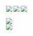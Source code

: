 ![](https://badgen.net/badge/Designer/GONGYE%20Heyu/blue)
![](https://badgen.net/badge/code/etaCV/blue)
<img src="https://visitor-badge.glitch.me/badge?page_id=gongyeheyu" />

[![](https://github-readme-stats.vercel.app/api?username=gongyeheyu&show_icons=true)](https://github.com/anuraghazra/github-readme-stats)  
[![](https://github-readme-stats.vercel.app/api/top-langs/?username=gongyeheyu&layout=compact)](https://github.com/anuraghazra/github-readme-stats)
